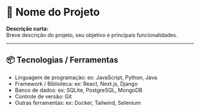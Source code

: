 # 📝 Nome do Projeto

**Descrição curta:**  
Breve descrição do projeto, seu objetivo e principais funcionalidades.

---

## 📦 Tecnologias / Ferramentas
- Linguagem de programação: ex: JavaScript, Python, Java
- Framework / Biblioteca: ex: React, Next.js, Django
- Banco de dados: ex: SQLite, PostgreSQL, MongoDB
- Controle de versão: Git
- Outras ferramentas: ex: Docker, Tailwind, Selenium
